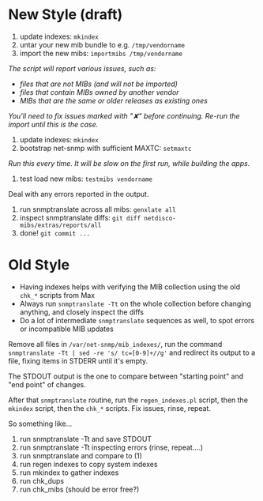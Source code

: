 # New Style (draft)

1. update indexes: `mkindex`
1. untar your new mib bundle to e.g. `/tmp/vendorname`
1. import the new mibs: `importmibs /tmp/vendorname`

 _The script will report various issues, such as:_
 * _files that are not MIBs (and will not be imported)_
 * _files that contain MIBs owned by another vendor_
 * _MIBs that are the same or older releases as existing ones_

 _You'll need to fix issues marked with "✘" before continuing. Re-run the import until this is the case._

1. update indexes: `mkindex`
1. bootstrap net-snmp with sufficient MAXTC: `setmaxtc`

 _Run this every time. It will be slow on the first run, while building the apps._
1. test load new mibs: `testmibs vendorname`

 Deal with any errors reported in the output.
1. run snmptranslate across all mibs: `genxlate all`
1. inspect snmptranslate diffs: `git diff netdisco-mibs/extras/reports/all`
1. done! `git commit ...`

# Old Style
* Having indexes helps with verifying the MIB collection using the old `chk_*` scripts from Max
* Always run `snmptranslate -Tt` on the whole collection before changing anything, and closely inspect the diffs
* Do a lot of intermediate `snmptranslate` sequences as well, to spot errors or incompatible MIB updates

Remove all files in `/var/net-snmp/mib_indexes/`, run the command `snmptranslate -Tt | sed -re 's/ tc=[0-9]+//g'`
and redirect its output to a file, fixing items in STDERR until it's empty.

The STDOUT output is the one to compare between "starting point" and "end point" of changes.

After that `snmptranslate` routine, run the `regen_indexes.pl` script, then the `mkindex` script, then the `chk_*` scripts. Fix issues, rinse, repeat.

So something like...

1. run snmptranslate -Tt and save STDOUT
2. run snmptranslate -Tt inspecting errors (rinse, repeat....)
3. run snmptranslate and compare to (1)
4. run regen indexes to copy system indexes
5. run mkindex to gather indexes
6. run chk_dups
7. run chk_mibs (should be error free?)


